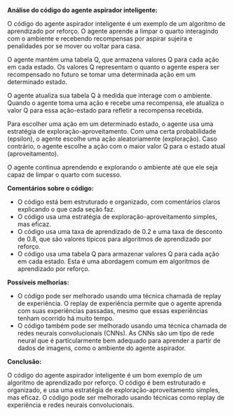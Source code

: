 **Análise do código do agente aspirador inteligente:**

O código do agente aspirador inteligente é um exemplo de um algoritmo de aprendizado por reforço. O agente aprende a limpar o quarto interagindo com o ambiente e recebendo recompensas por aspirar sujeira e penalidades por se mover ou voltar para casa.

O agente mantém uma tabela Q, que armazena valores Q para cada ação em cada estado. Os valores Q representam o quanto o agente espera ser recompensado no futuro se tomar uma determinada ação em um determinado estado.

O agente atualiza sua tabela Q à medida que interage com o ambiente. Quando o agente toma uma ação e recebe uma recompensa, ele atualiza o valor Q para essa ação-estado para refletir a recompensa recebida.

Para escolher uma ação em um determinado estado, o agente usa uma estratégia de exploração-aproveitamento. Com uma certa probabilidade (epsilon), o agente escolhe uma ação aleatoriamente (exploração). Caso contrário, o agente escolhe a ação com o maior valor Q para o estado atual (aproveitamento).

O agente continua aprendendo e explorando o ambiente até que ele seja capaz de limpar o quarto com sucesso.

**Comentários sobre o código:**

* O código está bem estruturado e organizado, com comentários claros explicando o que cada seção faz.
* O código usa uma estratégia de exploração-aproveitamento simples, mas eficaz.
* O código usa uma taxa de aprendizado de 0.2 e uma taxa de desconto de 0.8, que são valores típicos para algoritmos de aprendizado por reforço.
* O código usa uma tabela Q para armazenar valores Q para cada ação em cada estado. Esta é uma abordagem comum em algoritmos de aprendizado por reforço.

**Possíveis melhorias:**

* O código pode ser melhorado usando uma técnica chamada de replay de experiência. O replay de experiência permite que o agente aprenda com suas experiências passadas, mesmo que essas experiências tenham ocorrido há muito tempo.
* O código também pode ser melhorado usando uma técnica chamada de redes neurais convolucionais (CNNs). As CNNs são um tipo de rede neural que é particularmente bem adequado para aprender a partir de dados de imagens, como o ambiente do agente aspirador.

**Conclusão:**

O código do agente aspirador inteligente é um bom exemplo de um algoritmo de aprendizado por reforço. O código é bem estruturado e organizado, e usa uma estratégia de exploração-aproveitamento simples, mas eficaz. O código pode ser melhorado usando técnicas como replay de experiência e redes neurais convolucionais.